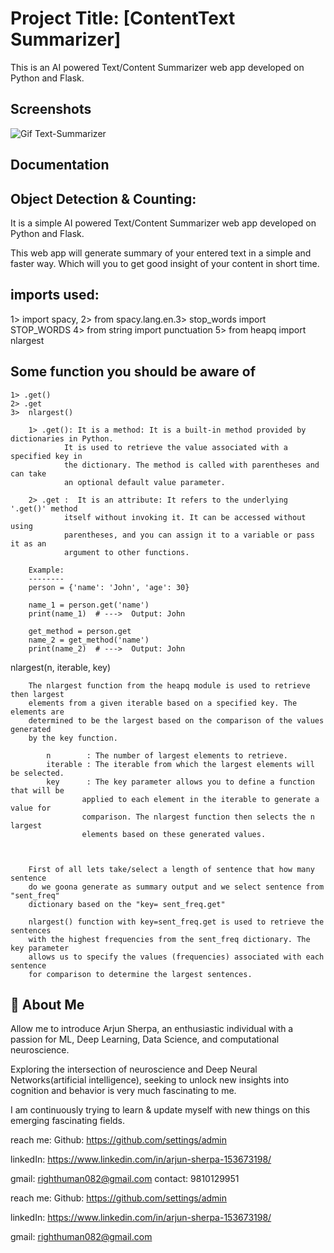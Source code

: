 
# Project Title: [ContentText Summarizer] 

This is an AI powered Text/Content Summarizer web app developed on Python and Flask.



## Screenshots
![Gif  Text-Summarizer](https://github.com/innovative-group/Content-Summarization-/assets/51012877/545f7f64-28b0-4203-b971-8dd6f7249c2b)



## Documentation
Object Detection & Counting:
----------------------------
It is a simple AI powered Text/Content Summarizer web app developed on Python and Flask.

This web app will generate summary of your entered text in a simple and faster way.
Which will you to get good insight of your content in short time.


imports used:
-----------------------------
1> import spacy,
2> from spacy.lang.en.3> stop_words import STOP_WORDS
4> from string import punctuation
5> from heapq import nlargest
    
Some function you should be aware of 
----------------------------------
    1> .get() 
    2> .get
    3>  nlargest() 

        1> .get(): It is a method: It is a built-in method provided by dictionaries in Python.
                It is used to retrieve the value associated with a specified key in
                the dictionary. The method is called with parentheses and can take
                an optional default value parameter.

        2> .get :  It is an attribute: It refers to the underlying '.get()' method 
                itself without invoking it. It can be accessed without using 
                parentheses, and you can assign it to a variable or pass it as an
                argument to other functions.

        Example: 
        --------
        person = {'name': 'John', 'age': 30}

        name_1 = person.get('name')
        print(name_1)  # --->  Output: John

        get_method = person.get
        name_2 = get_method('name')
        print(name_2)  # --->  Output: John
    


 nlargest(n, iterable, key)    
        
        The nlargest function from the heapq module is used to retrieve then largest
        elements from a given iterable based on a specified key. The elements are 
        determined to be the largest based on the comparison of the values generated
        by the key function.
            
            n        : The number of largest elements to retrieve.
            iterable : The iterable from which the largest elements will be selected.  
            key      : The key parameter allows you to define a function that will be 
                    applied to each element in the iterable to generate a value for
                    comparison. The nlargest function then selects the n largest 
                    elements based on these generated values.



        First of all lets take/select a length of sentence that how many sentence 
        do we goona generate as summary output and we select sentence from "sent_freq"
        dictionary based on the "key= sent_freq.get"

        nlargest() function with key=sent_freq.get is used to retrieve the sentences
        with the highest frequencies from the sent_freq dictionary. The key parameter
        allows us to specify the values (frequencies) associated with each sentence 
        for comparison to determine the largest sentences.
   



## 🚀 About Me

Allow me to introduce Arjun Sherpa, an enthusiastic individual with a passion for ML, Deep Learning, Data Science, and computational neuroscience.

Exploring the intersection of neuroscience and Deep Neural Networks(artificial intelligence), seeking to unlock new insights into cognition and behavior is very much fascinating to me.

I am continuously trying to learn & update myself with new things on this emerging fascinating fields.


reach me: 
Github: https://github.com/settings/admin

linkedIn: https://www.linkedin.com/in/arjun-sherpa-153673198/

gmail: righthuman082@gmail.com
contact: 9810129951

reach me: 
Github: https://github.com/settings/admin

linkedIn: https://www.linkedin.com/in/arjun-sherpa-153673198/

gmail: righthuman082@gmail.com
